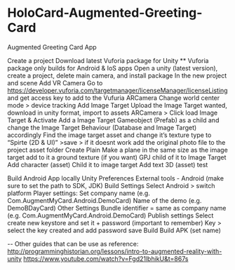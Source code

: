 # HoloCard-Augmented-Greeting-Card
Augmented Greeting Card App

Create a project
Download latest Vuforia package for Unity 
** Vuforia package only builds for Android & IoS apps
Open a unity (latest version), create a project, delete main camera, and install package 
In the new project and scene
Add VR Camera
Go to https://developer.vuforia.com/targetmanager/licenseManager/licenseListing and get access key to add to the Vufuria ARCamera 
Change world center mode > device tracking 
Add Image Target 
Upload the Image Target wanted, download in unity format, import to assets
ARCamera > Click load Image Target & Activate 
Add a Image Target Gameobject (Prefab) as a child and change the Image Target Behaviour (Database and Image Target) accordingly 
Find the image target asset and change it’s texture type to “Spirte (2D & UI)” >save > if it doesnt work add the original photo file to the project asset folder
Create Plain
Make a plane in the same size as the image target 
add to it a ground texture (if you want) GPJ
child of it to Image Target
Add character (asset)
 Child it to image target
Add text 3D (asset)
test

Build Android App locally 
Unity Preferences 
External tools - Android (make sure to set the path to SDK, JDK) 
Build Settings 
Select Android > switch platform
 Player settings: 
Set company name (e.g. Com.AugmentMyCard.Android.DemoCard)
Name of the demo (e.g. DemoBDayCard)
Other Settings
Bundle identifier = same as company name (e.g. Com.AugmentMyCard.Android.DemoCard)
Publish settings 
Select create new keystore and set it + password (important to remember)
Key > select the key created and add password
save
Build
Build APK (set name)

--
Other guides that can be use as reference:
http://programminghistorian.org/lessons/intro-to-augmented-reality-with-unity 
https://www.youtube.com/watch?v=Fgd21lbhikU&t=867s 
